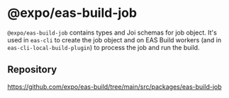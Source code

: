 # @expo/eas-build-job

`@expo/eas-build-job` contains types and Joi schemas for job object. It's used in `eas-cli` to create the job object and on EAS Build workers (and in `eas-cli-local-build-plugin`) to process the job and run the build.

## Repository

https://github.com/expo/eas-build/tree/main/src/packages/eas-build-job
